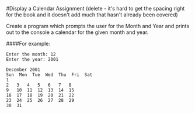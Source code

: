 #Display a Calendar Assignment (delete - it's hard to get the spacing right for the book and it doesn't add much that hasn't already been covered)
<!-- djw:done -->
Create a program which prompts the user for the Month and Year and prints out to the console a calendar for the given month and year.

####For example:
```
Enter the month: 12
Enter the year: 2001

December 2001
Sun  Mon  Tue  Wed  Thu  Fri  Sat
1
2  	3   4	5	6	7	8
9 	10  11	12	13	14	15
16	17  18	19	20	21	22
23	24  25	26	27	28	29
30	31					
```